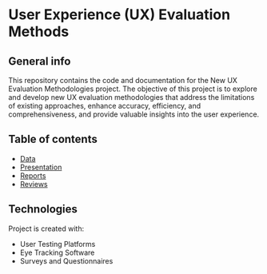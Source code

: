 
# User Experience (UX) Evaluation Methods

## General info
This repository contains the code and documentation for the New UX Evaluation Methodologies project. The objective of this project is to explore and develop new UX evaluation methodologies that address the limitations of existing approaches, enhance accuracy, efficiency, and comprehensiveness, and provide valuable insights into the user experience.

## Table of contents
* [Data](#data)
* [Presentation](#Presentation)
* [Reports](#Reports)
* [Reviews](#Reviews)

## Technologies
Project is created with:
* User Testing Platforms
* Eye Tracking Software
* Surveys and Questionnaires
	

